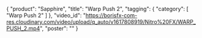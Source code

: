 {
   "product": "Sapphire",
   "title": "Warp Push 2",
   "tagging": {
   "category": [
      "Warp Push 2"
    ]
   },
   "video_id": "https://borisfx-com-res.cloudinary.com/video/upload/q_auto/v1617808919/Nitro%20FX/WARP_PUSH_2.mp4",
   "poster": ""
}
